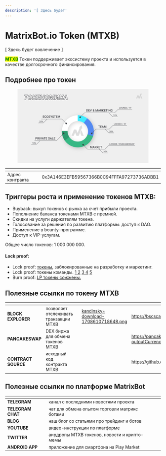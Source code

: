 ```yaml
---
description: '[ Здесь будет'
---
```


# MatrixBot.io Token (MTXB)

\[ Здесь будет вовлечение ]

<mark style="color:green;">**MTXB**</mark> Токен поддерживает экосистему проекта и используется в качестве долгосрочного финансирования.

## Подробнее про токен

<figure><img src="../.gitbook/assets/page11_tokenomics.png" alt=""><figcaption></figcaption></figure>

<table data-header-hidden><thead><tr><th width="197"></th><th></th></tr></thead><tbody><tr><td>Адрес контракта</td><td>0x3A146E3EFB59567366B0C94FFFA97273736ADBB1</td></tr></tbody></table>

## Триггеры роста и применение токенов MTXB:

* Buyback: выкуп токенов с рынка за счет прибыли проекта.
* Пополнение баланса токенами MTXB с премией.
* Скидки на услуги держателям токена.
* Голосование за решения по развитию платформы: доступ к DAO.
* Применение в bounty-программе.
* Доступ к VIP-услугам.

Общее число токенов: 1 000 000 000.

#### Lock proof:

* Lock proof: [токены](https://tokentool.bitbond.com/tokenlocker/0x361eF8f2f19E81A0c1427949475C749A0762cB03/56), заблокированные на разработку и маркетинг.
* Lock proof: токены команды. [1 ](https://tokentool.bitbond.com/tokenlocker/0x2E7782B266d66587b663957077FF3dB6252a25E3/56) [2](https://tokentool.bitbond.com/tokenlocker/0x9A8DBc9968b5A7c35f38B4bCa1D1a192655E5a79/56) [3 ](https://tokentool.bitbond.com/tokenlocker/0xA6aaEbD6efE69273f034e26a1a89C727841652CF/56)[4](https://tokentool.bitbond.com/tokenlocker/0x1B685E3763903E981C4d028226C76a37bc3f4365/56) [5](https://tokentool.bitbond.com/tokenlocker/0x784573BC8a149AD4c65D4c32c21d029b5c943327/56)
* Burn proof: [LP токены сожжены.](https://bscscan.com/tx/0x0839d96c702b13cc7073b70944d94f134b41c58ad8099d6f71adc9ed919ebe06)

## Полезные ссылки по токену MTXB

<table data-view="cards"><thead><tr><th></th><th></th><th></th><th data-hidden data-card-cover data-type="files"></th><th data-hidden data-card-target data-type="content-ref"></th></tr></thead><tbody><tr><td><strong>BLOCK EXPLORER</strong></td><td>позволяет отслеживать транзакции MTXB</td><td></td><td><a href="../.gitbook/assets/kandinsky-download-1708610718648.png">kandinsky-download-1708610718648.png</a></td><td><a href="https://bscscan.com/token/0X3A146E3EFB59567366B0C94FFFA97273736ADBB1">https://bscscan.com/token/0X3A146E3EFB59567366B0C94FFFA97273736ADBB1</a></td></tr><tr><td><strong>PANCAKESWAP</strong></td><td>DEX биржа для обмена токенов MTXB</td><td></td><td></td><td><a href="https://pancakeswap.finance/swap?outputCurrency=0x3A146E3EFB59567366B0C94FFFA97273736ADBB1">https://pancakeswap.finance/swap?outputCurrency=0x3A146E3EFB59567366B0C94FFFA97273736ADBB1</a></td></tr><tr><td><strong>CONTRACT SOURCE</strong></td><td>исходный код контракта MTXB</td><td></td><td></td><td><a href="https://github.com/matrixbotio/token">https://github.com/matrixbotio/token</a></td></tr></tbody></table>

## Полезные ссылки по платформе MatrixBot

<table data-view="cards"><thead><tr><th></th><th></th><th></th></tr></thead><tbody><tr><td><strong>TELEGRAM</strong></td><td>канал с последними новостями проекта</td><td></td></tr><tr><td><strong>TELEGRAM CHAT</strong></td><td>чат для обмена опытом торговли матрикс ботами</td><td></td></tr><tr><td><strong>BLOG</strong></td><td>наш блог со статьями про трейдинг и ботов</td><td></td></tr><tr><td><strong>YOUTUBE</strong></td><td>видео-инструкции по платформе</td><td></td></tr><tr><td><strong>TWITTER</strong></td><td>аирдропы MTXB токенов, новости и крипто-мемы</td><td></td></tr><tr><td><strong>ANDROID APP</strong></td><td>приложение для смартфона на Play Market</td><td></td></tr></tbody></table>
